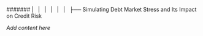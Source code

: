 ####### |   |   |   |   |   |   ├── Simulating Debt Market Stress and Its Impact on Credit Risk

*Add content here*